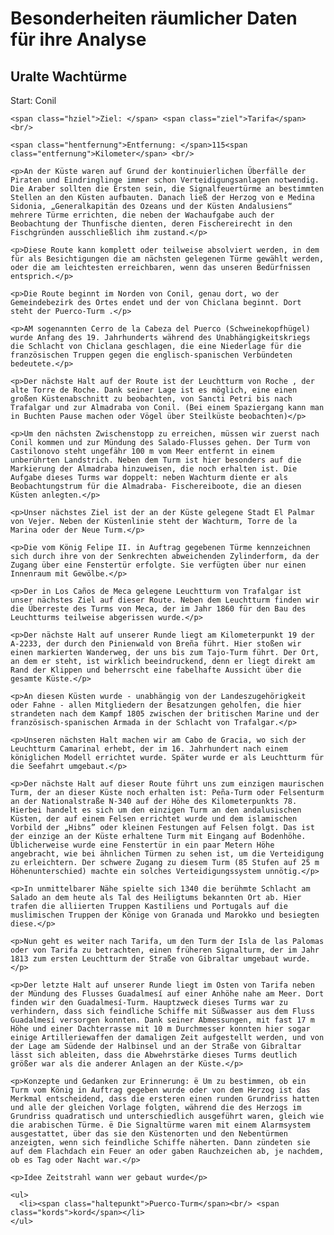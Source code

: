 # Besonderheiten räumlicher Daten für ihre Analyse

<h2 id="ausfluege3wachtuerme">Uralte Wachtürme</h2>

  <div class="datenzubeginn">
    <span class="hstart">Start: </span>Conil<br/>

    <span class="hziel">Ziel: </span> <span class="ziel">Tarifa</span><br/>

    <span class="hentfernung">Entfernung: </span>115<span class="entfernung">Kilometer</span> <br/>

    <p>An der Küste waren auf Grund der kontinuierlichen Überfälle der Piraten und Eindringlinge immer schon Verteidigungsanlagen notwendig. Die Araber sollten die Ersten sein, die Signalfeuertürme an bestimmten Stellen an den Küsten aufbauten. Danach ließ der Herzog von e Medina Sidonia, „Generalkapitän des Ozeans und der Küsten Andalusiens“ mehrere Türme errichten, die neben der Wachaufgabe auch der Beobachtung der Thunfische dienten, deren Fischereirecht in den Fischgründen ausschließlich ihm zustand.</p>

    <p>Diese Route kann komplett oder teilweise absolviert werden, in dem für als Besichtigungen die am nächsten gelegenen Türme gewählt werden, oder die am leichtesten erreichbaren, wenn das unseren Bedürfnissen entsprich.</p>

    <p>Die Route beginnt im Norden von Conil, genau dort, wo der Gemeindebezirk des Ortes endet und der von Chiclana beginnt. Dort steht der Puerco-Turm .</p>

    <p>AM sogenannten Cerro de la Cabeza del Puerco (Schweinekopfhügel) wurde Anfang des 19. Jahrhunderts während des Unabhängigkeitskriegs die Schlacht von Chiclana geschlagen, die eine Niederlage für die französischen Truppen gegen die englisch-spanischen Verbündeten bedeutete.</p>

    <p>Der nächste Halt auf der Route ist der Leuchtturm von Roche , der alte Torre de Roche. Dank seiner Lage ist es möglich, eine einen großen Küstenabschnitt zu beobachten, von Sancti Petri bis nach Trafalgar und zur Almadraba von Conil. (Bei einem Spaziergang kann man in Buchten Pause machen oder Vögel über Steilküste beobachten)</p>

    <p>Um den nächsten Zwischenstopp zu erreichen, müssen wir zuerst nach Conil kommen und zur Mündung des Salado-Flusses gehen. Der Turm von Castilonovo steht ungefähr 100 m vom Meer entfernt in einem unberührten Landstrich. Neben dem Turm ist hier besonders auf die Markierung der Almadraba hinzuweisen, die noch erhalten ist. Die Aufgabe dieses Turms war doppelt: neben Wachturm diente er als Beobachtungstrum für die Almadraba- Fischereiboote, die an diesen Küsten anlegten.</p>

    <p>Unser nächstes Ziel ist der an der Küste gelegene Stadt El Palmar von Vejer. Neben der Küstenlinie steht der Wachturm, Torre de la Marina oder der Neue Turm.</p>

    <p>Die vom König Felipe II. in Auftrag gegebenen Türme kennzeichnen sich durch ihre von der Senkrechten abweichenden Zylinderform, da der Zugang über eine Fenstertür erfolgte. Sie verfügten über nur einen Innenraum mit Gewölbe.</p>

    <p>Der in Los Caños de Meca gelegene Leuchtturm von Trafalgar ist unser nächstes Ziel auf dieser Route. Neben dem Leuchtturm finden wir die Überreste des Turms von Meca, der im Jahr 1860 für den Bau des Leuchtturms teilweise abgerissen wurde.</p>

    <p>Der nächste Halt auf unserer Runde liegt am Kilometerpunkt 19 der A-2233, der durch den Pinienwald von Breña führt. Hier stoßen wir einen markierten Wanderweg, der uns bis zum Tajo-Turm führt. Der Ort, an dem er steht, ist wirklich beeindruckend, denn er liegt direkt am Rand der Klippen und beherrscht eine fabelhafte Aussicht über die gesamte Küste.</p>

    <p>An diesen Küsten wurde - unabhängig von der Landeszugehörigkeit oder Fahne - allen Mitgliedern der Besatzungen geholfen, die hier strandeten nach dem Kampf 1805 zwischen der britischen Marine und der französisch-spanischen Armada in der Schlacht von Trafalgar.</p>

    <p>Unseren nächsten Halt machen wir am Cabo de Gracia, wo sich der Leuchtturm Camarinal erhebt, der im 16. Jahrhundert nach einem königlichen Modell errichtet wurde. Später wurde er als Leuchtturm für die Seefahrt umgebaut.</p>

    <p>Der nächste Halt auf dieser Route führt uns zum einzigen maurischen Turm, der an dieser Küste noch erhalten ist: Peña-Turm oder Felsenturm an der Nationalstraße N-340 auf der Höhe des Kilometerpunkts 78. Hierbei handelt es sich um den einzigen Turm an den andalusischen Küsten, der auf einem Felsen errichtet wurde und dem islamischen Vorbild der „Hibns” oder kleinen Festungen auf Felsen folgt. Das ist der einzige an der Küste erhaltene Turm mit Eingang auf Bodenhöhe. Üblicherweise wurde eine Fenstertür in ein paar Metern Höhe angebracht, wie bei ähnlichen Türmen zu sehen ist, um die Verteidigung zu erleichtern. Der schwere Zugang zu diesem Turm (85 Stufen auf 25 m Höhenunterschied) machte ein solches Verteidigungssystem unnötig.</p>

    <p>In unmittelbarer Nähe spielte sich 1340 die berühmte Schlacht am Salado an dem heute als Tal des Heiligtums bekannten Ort ab. Hier trafen die alliierten Truppen Kastiliens und Portugals auf die muslimischen Truppen der Könige von Granada und Marokko und besiegten diese.</p>

    <p>Nun geht es weiter nach Tarifa, um den Turm der Isla de las Palomas oder von Tarifa zu betrachten, einen früheren Signalturm, der im Jahr 1813 zum ersten Leuchtturm der Straße von Gibraltar umgebaut wurde.</p>

    <p>Der letzte Halt auf unserer Runde liegt im Osten von Tarifa neben der Mündung des Flusses Guadalmesí auf einer Anhöhe nahe am Meer. Dort finden wir den Guadalmesí-Turm. Hauptzweck dieses Turms war zu verhindern, dass sich feindliche Schiffe mit Süßwasser aus dem Fluss Guadalmesí versorgen konnten. Dank seiner Abmessungen, mit fast 17 m Höhe und einer Dachterrasse mit 10 m Durchmesser konnten hier sogar einige Artilleriewaffen der damaligen Zeit aufgestellt werden, und von der Lage am Südende der Halbinsel und an der Straße von Gibraltar lässt sich ableiten, dass die Abwehrstärke dieses Turms deutlich größer war als die anderer Anlagen an der Küste.</p>

    <p>Konzepte und Gedanken zur Erinnerung: ë Um zu bestimmen, ob ein Turm vom König in Auftrag gegeben wurde oder von dem Herzog ist das Merkmal entscheidend, dass die ersteren einen runden Grundriss hatten und alle der gleichen Vorlage folgten, während die des Herzogs im Grundriss quadratisch und unterschiedlich ausgeführt waren, gleich wie die arabischen Türme. ë Die Signaltürme waren mit einem Alarmsystem ausgestattet, über das sie den Küstenorten und den Nebentürmen anzeigten, wenn sich feindliche Schiffe näherten. Dann zündeten sie auf dem Flachdach ein Feuer an oder gaben Rauchzeichen ab, je nachdem, ob es Tag oder Nacht war.</p>

    <p>Idee Zeitstrahl wann wer gebaut wurde</p>

    <ul>
      <li><span class="haltepunkt">Puerco-Turm</span><br/> <span class="kords">kord</span></li>
    </ul>
  </div>